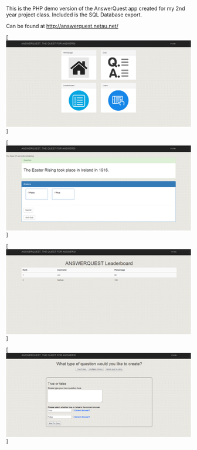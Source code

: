 This is the PHP demo version of the AnswerQuest app created for my 2nd year project class. 
Included is the SQL Database export.

Can be found at http://answerquest.netau.net/

[![AnswerQuest profile](https://raw.githubusercontent.com/nathanryan/answerquest/master/img/screenshots/profile.PNG)]

[![AnswerQuest quiz](https://raw.githubusercontent.com/nathanryan/answerquest/master/img/screenshots/quiz.PNG)]

[![AnswerQuest leaderboard](https://raw.githubusercontent.com/nathanryan/answerquest/master/img/screenshots/leaderboard.PNG)]

[![AnswerQuest teacher](https://raw.githubusercontent.com/nathanryan/answerquest/master/img/screenshots/teacher.PNG)]

